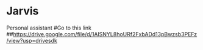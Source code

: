 # Jarvis
Personal assistant
#Go to this link
##https://drive.google.com/file/d/1AISNYL8hoURf2FxbADd13pBwzsb3PEFz/view?usp=drivesdk
